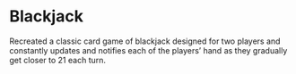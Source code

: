 # Blackjack
Recreated a classic card game of blackjack designed for two players and constantly updates and notifies each of the players’ hand as they gradually get closer to 21 each turn.
